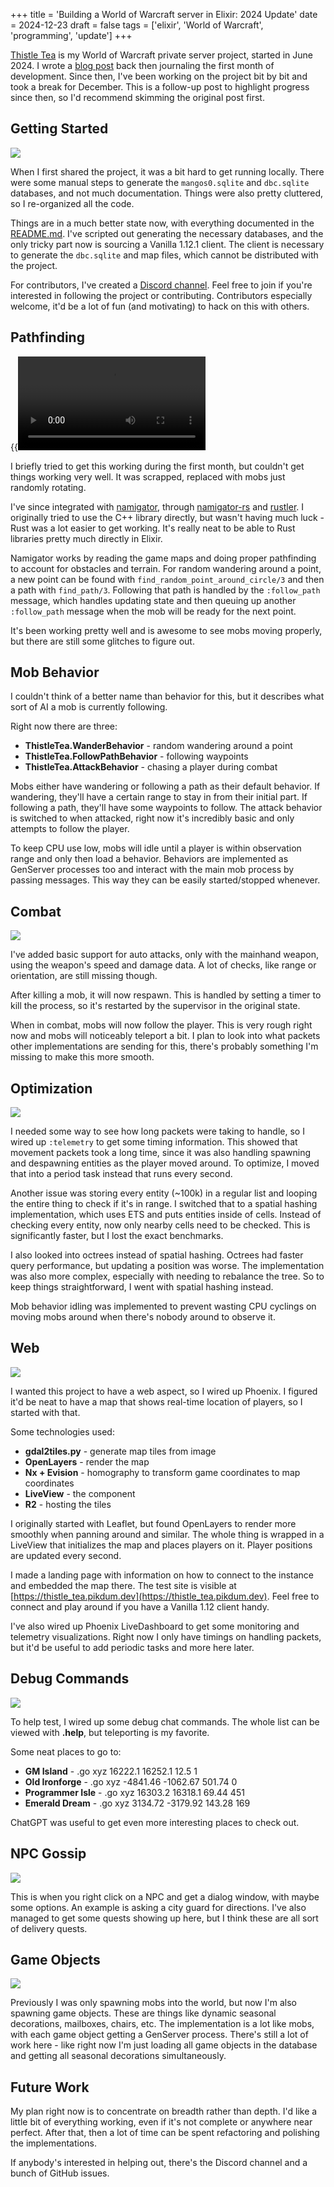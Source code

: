 +++
title = 'Building a World of Warcraft server in Elixir: 2024 Update'
date = 2024-12-23
draft = false
tags = ['elixir', 'World of Warcraft', 'programming', 'update']
+++

[Thistle Tea](https://github.com/pikdum/thistle_tea) is my World of Warcraft private server project, started in June 2024.
I wrote a [blog post](/thistle-tea/) back then journaling the first month of development.
Since then, I've been working on the project bit by bit and took a break for December.
This is a follow-up post to highlight progress since then, so I'd recommend skimming the original post first.

## Getting Started

![](./20241019_18h17m47s_grim.avif)

When I first shared the project, it was a bit hard to get running locally.
There were some manual steps to generate the `mangos0.sqlite` and `dbc.sqlite` databases, and not much documentation.
Things were also pretty cluttered, so I re-organized all the code.

Things are in a much better state now, with everything documented in the [README.md](https://github.com/pikdum/thistle_tea/blob/master/README.md).
I've scripted out generating the necessary databases, and the only tricky part now is sourcing a Vanilla 1.12.1 client.
The client is necessary to generate the `dbc.sqlite` and map files, which cannot be distributed with the project.

For contributors, I've created a [Discord channel](https://discord.gg/dSYsRXHDhb).
Feel free to join if you're interested in following the project or contributing.
Contributors especially welcome, it'd be a lot of fun (and motivating) to hack on this with others.

## Pathfinding

{{<video src="./recording_1734995598103-[00.07.150-00.11.920].webm">}}

I briefly tried to get this working during the first month, but couldn't get things working very well.
It was scrapped, replaced with mobs just randomly rotating.

I've since integrated with [namigator](https://github.com/namreeb/namigator), through [namigator-rs](https://github.com/gtker/namigator-rs) and [rustler](https://github.com/rusterlium/rustler).
I originally tried to use the C++ library directly, but wasn't having much luck - Rust was a lot easier to get working.
It's really neat to be able to Rust libraries pretty much directly in Elixir.

Namigator works by reading the game maps and doing proper pathfinding to account for obstacles and terrain.
For random wandering around a point, a new point can be found with `find_random_point_around_circle/3` and then a path with `find_path/3`.
Following that path is handled by the `:follow_path` message, which handles updating state and then queuing up another `:follow_path` message when the mob will be ready for the next point.

It's been working pretty well and is awesome to see mobs moving properly, but there are still some glitches to figure out.

## Mob Behavior

I couldn't think of a better name than behavior for this, but it describes what sort of AI a mob is currently following.

Right now there are three:
* **ThistleTea.WanderBehavior** - random wandering around a point
* **ThistleTea.FollowPathBehavior** - following waypoints
* **ThistleTea.AttackBehavior** - chasing a player during combat

Mobs either have wandering or following a path as their default behavior.
If wandering, they'll have a certain range to stay in from their initial part.
If following a path, they'll have some waypoints to follow.
The attack behavior is switched to when attacked, right now it's incredibly basic and only attempts to follow the player.

To keep CPU use low, mobs will idle until a player is within observation range and only then load a behavior.
Behaviors are implemented as GenServer processes too and interact with the main mob process by passing messages.
This way they can be easily started/stopped whenever.

## Combat

![](20240926_02h27m20s_grim.avif)

I've added basic support for auto attacks, only with the mainhand weapon, using the weapon's speed and damage data.
A lot of checks, like range or orientation, are still missing though.

After killing a mob, it will now respawn.
This is handled by setting a timer to kill the process, so it's restarted by the supervisor in the original state.

When in combat, mobs will now follow the player.
This is very rough right now and mobs will noticeably teleport a bit.
I plan to look into what packets other implementations are sending for this, there's probably something I'm missing to make this more smooth.

## Optimization

![](<Screenshot 2024-12-23 at 17-52-25 Phoenix LiveDashboard.avif>)

I needed some way to see how long packets were taking to handle, so I wired up `:telemetry` to get some timing information.
This showed that movement packets took a long time, since it was also handling spawning and despawning entities as the player moved around.
To optimize, I moved that into a period task instead that runs every second.

Another issue was storing every entity (~100k) in a regular list and looping the entire thing to check if it's in range.
I switched that to a spatial hashing implementation, which uses ETS and puts entities inside of cells.
Instead of checking every entity, now only nearby cells need to be checked.
This is significantly faster, but I lost the exact benchmarks.

I also looked into octrees instead of spatial hashing.
Octrees had faster query performance, but updating a position was worse.
The implementation was also more complex, especially with needing to rebalance the tree.
So to keep things straightforward, I went with spatial hashing instead.

Mob behavior idling was implemented to prevent wasting CPU cyclings on moving mobs around when there's nobody around to observe it.

## Web

![](<./Screenshot 2024-12-23 at 17-42-52 ThistleTea · Phoenix Framework.avif>)

I wanted this project to have a web aspect, so I wired up Phoenix.
I figured it'd be neat to have a map that shows real-time location of players, so I started with that.

Some technologies used:
* **gdal2tiles.py** - generate map tiles from image
* **OpenLayers** - render the map
* **Nx + Evision** - homography to transform game coordinates to map coordinates
* **LiveView** - the component
* **R2** - hosting the tiles

I originally started with Leaflet, but found OpenLayers to render more smoothly when panning around and similar.
The whole thing is wrapped in a LiveView that initializes the map and places players on it.
Player positions are updated every second.

I made a landing page with information on how to connect to the instance and embedded the map there.
The test site is visible at [https://thistle_tea.pikdum.dev](https://thistle_tea.pikdum.dev).
Feel free to connect and play around if you have a Vanilla 1.12 client handy.

I've also wired up Phoenix LiveDashboard to get some monitoring and telemetry visualizations.
Right now I only have timings on handling packets, but it'd be useful to add periodic tasks and more here later.

## Debug Commands

![](./20240906_00h52m42s_grim.avif)

To help test, I wired up some debug chat commands.
The whole list can be viewed with **.help**, but teleporting is my favorite.

Some neat places to go to:
* **GM Island** - .go xyz 16222.1 16252.1 12.5 1
* **Old Ironforge** - .go xyz -4841.46 -1062.67 501.74 0
* **Programmer Isle** - .go xyz 16303.2 16318.1 69.44 451
* **Emerald Dream** - .go xyz 3134.72 -3179.92 143.28 169

ChatGPT was useful to get even more interesting places to check out.

## NPC Gossip

![](./20241110_05h26m07s_grim.avif)

This is when you right click on a NPC and get a dialog window, with maybe some options.
An example is asking a city guard for directions.
I've also managed to get some quests showing up here, but I think these are all sort of delivery quests.

## Game Objects

![](./20240921_02h52m24s_grim.avif)

Previously I was only spawning mobs into the world, but now I'm also spawning game objects.
These are things like dynamic seasonal decorations, mailboxes, chairs, etc.
The implementation is a lot like mobs, with each game object getting a GenServer process.
There's still a lot of work here - like right now I'm just loading all game objects in the database and getting all seasonal decorations simultaneously.

## Future Work

My plan right now is to concentrate on breadth rather than depth.
I'd like a little bit of everything working, even if it's not complete or anywhere near perfect.
After that, then a lot of time can be spent refactoring and polishing the implementations.

If anybody's interested in helping out, there's the Discord channel and a bunch of GitHub issues.
